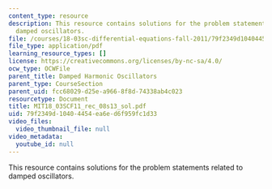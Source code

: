 ```yaml
---
content_type: resource
description: This resource contains solutions for the problem statements related to
  damped oscillators.
file: /courses/18-03sc-differential-equations-fall-2011/79f2349d10404454ea6ed6f959fc1d33_MIT18_03SCF11_rec_08s13_sol.pdf
file_type: application/pdf
learning_resource_types: []
license: https://creativecommons.org/licenses/by-nc-sa/4.0/
ocw_type: OCWFile
parent_title: Damped Harmonic Oscillators
parent_type: CourseSection
parent_uid: fcc68029-d25e-a966-8f8d-74338ab4c023
resourcetype: Document
title: MIT18_03SCF11_rec_08s13_sol.pdf
uid: 79f2349d-1040-4454-ea6e-d6f959fc1d33
video_files:
  video_thumbnail_file: null
video_metadata:
  youtube_id: null
---
```

This resource contains solutions for the problem statements related to damped oscillators.